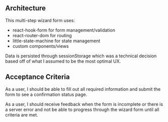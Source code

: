 ## Architecture

This multi-step wizard form uses:

- react-hook-form for form management/validation
- react-router-dom for routing
- little-state-machine for state management
- custom components/views

Data is persisted through sessionStorage which was a technical decision based off of what I assumed to be the most optimal UX.

## Acceptance Criteria

As a user, I should be able to fill out all required information and submit the form to see a confirmation status page.

As a user, I should receive feedback when the form is incomplete or there is a server error and not be able to progress through the wizard form until all criteria are met.
